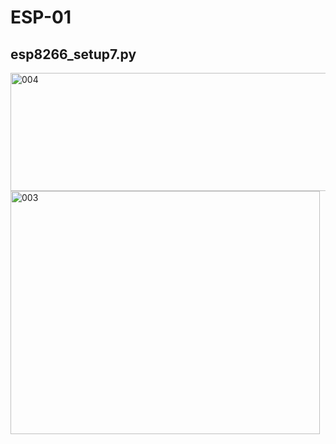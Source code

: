 # ESP-01

## esp8266_setup7.py

<img width="518" height="189" alt="004" src="https://github.com/user-attachments/assets/0a992af8-3aba-44ba-a5d4-2069ac984133" />
<img width="495" height="389" alt="003" src="https://github.com/user-attachments/assets/3f4f0c23-0167-4204-81b2-772548892211" />
